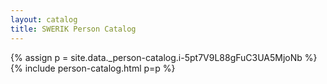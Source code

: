 ```yaml
---
layout: catalog
title: SWERIK Person Catalog
---
```

{% assign p = site.data._person-catalog.i-5pt7V9L88gFuC3UA5MjoNb %}
{% include person-catalog.html p=p %}

